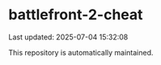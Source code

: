 # battlefront-2-cheat

Last updated: 2025-07-04 15:32:08

This repository is automatically maintained.
